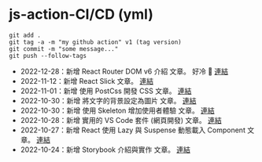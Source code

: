 # js-action-CI/CD (yml)

```
git add .
git tag -a -m "my github action" v1 (tag version)
git commit -m "some message..."
git push --follow-tags
```

<!-- UPDATE_WEISITE:START -->

- 2022-12-28：新增 React Router DOM v6 介紹 文章。 好冷 🥶 [連結](/Wei-Docusaurus/docs/React/Package/React-Router-Dom-v6)
- 2022-11-12：新增 React Slick 文章。 [連結](/Wei-Docusaurus/docs/React/Package/React-Slick)
- 2022-11-01：新增 使用 PostCss 開發 CSS 文章。 [連結](/Wei-Docusaurus/docs/JavaScript/postcss)
- 2022-10-30：新增 將文字的背景設定為圖片 文章。 [連結](/Wei-Docusaurus/docs/CSS/textImage)
- 2022-10-30：新增 使用 Skeleton 增加使用者體驗 文章。 [連結](/Wei-Docusaurus/docs/JavaScript/skeleton)
- 2022-10-28：新增 實用的 VS Code 套件 (網頁開發) 文章。 [連結](https://weiyun0912.github.io/Wei-Docusaurus/docs/VS%20Code/vsCodeExtensions)
- 2022-10-27：新增 React 使用 Lazy 與 Suspense 動態載入 Component 文章。 [連結](/Wei-Docusaurus/docs/React/Tips/React-Lazy)
- 2022-10-24：新增 Storybook 介紹與實作 文章。 [連結](/Wei-Docusaurus/docs/Stroybook/Storybook-Basic)
<!-- UPDATE_WEISITE:END -->
